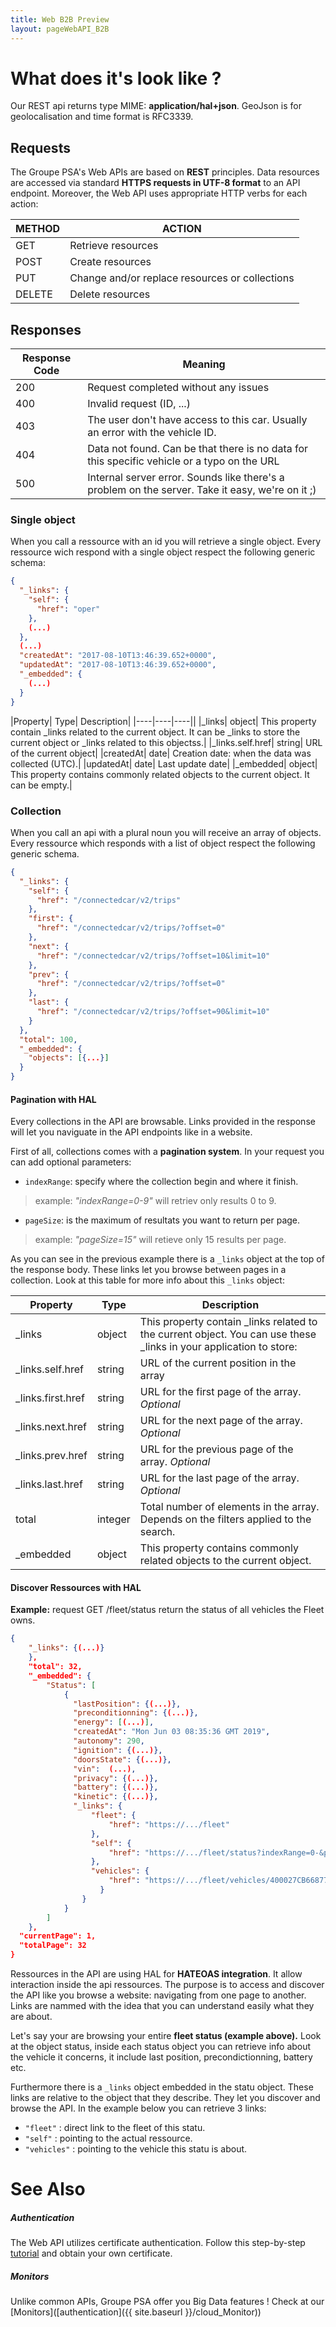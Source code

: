 ```yaml
---
title: Web B2B Preview
layout: pageWebAPI_B2B
---
```

# What does it's look like ?

Our REST api returns type MIME: **application/hal+json**. GeoJson is for geolocalisation and time format is RFC3339.

## Requests

The Groupe PSA's Web APIs are based on **REST** principles. Data resources are accessed via standard **HTTPS requests in UTF-8 format** to an API endpoint. Moreover, the Web API uses appropriate HTTP verbs for each action:


<table class="largertable">
  <thead>
    <tr>
      <th>METHOD</th>
      <th>ACTION</th>
    </tr>
  </thead>
  <tbody>
    <tr>
      <td><span class="verb get">GET</span></td>
      <td>Retrieve resources</td>
    </tr>
    <tr>
      <td><span class="verb post">POST</span></td>
      <td>Create resources</td>
    </tr>
    <tr>
      <td><span class="verb put">PUT</span></td>
      <td>Change and/or replace resources or collections</td>
    </tr>
    <tr>
      <td><span class="verb verbdelete">DELETE</span></td>
      <td>Delete resources</td>
    </tr>
  </tbody>
</table>

## Responses

|Response Code| Meaning|
|----|----|
|200| Request completed without any issues|
|400| Invalid request (ID, ...) |
|403|	The user don't have access to this car. Usually an error with the vehicle ID.|
|404| Data not found. Can be that there is no data for this specific vehicle or a typo on the URL |
|500| Internal server error. Sounds like there's a problem on the server. Take it easy, we're on it ;)|

### Single object

When you call a ressource with an id you will retrieve a single object. Every ressource wich respond with a single object respect the following generic schema:

```json
{
  "_links": {
    "self": {
      "href": "oper"
    },
    (...)
  },
  (...)
  "createdAt": "2017-08-10T13:46:39.652+0000",
  "updatedAt": "2017-08-10T13:46:39.652+0000",
  "_embedded": {
    (...)
  }
}
```


|Property|	Type|	Description|
|----|----|----||
|_links|	object|	This property contain _links related to the current object. It can be _links to store the current object or _links related to this objectss.|
|_links.self.href|	string|	URL of the current object|
|createdAt|	date| Creation date: when the data was collected (UTC).|
|updatedAt|	date| Last update date|
|_embedded|	object|	This property contains commonly related objects to the current object. It can be empty.|

### Collection

When you call an api with a plural noun you will receive an array of objects. Every ressource which responds with a list of object respect the following generic schema.

```json
{
  "_links": {
    "self": {
      "href": "/connectedcar/v2/trips"
    },
    "first": {
      "href": "/connectedcar/v2/trips/?offset=0"
    },
    "next": {
      "href": "/connectedcar/v2/trips/?offset=10&limit=10"
    },
    "prev": {
      "href": "/connectedcar/v2/trips/?offset=0"
    },
    "last": {
      "href": "/connectedcar/v2/trips/?offset=90&limit=10"
    }
  },
  "total": 100,
  "_embedded": {
    "objects": [{...}]
  }
}
```


#### Pagination with HAL
Every collections in the API are browsable. Links provided in the response will let you naviguate in the API endpoints like in a website.

First of all, collections comes with a **pagination system**. In your request you can add optional parameters:
- `indexRange`: specify where the collection begin and where it finish.
> example: *"indexRange=0-9"* will retriev only results 0 to 9.

- `pageSize`: is the maximum of resultats you want to return per page.
> example: *"pageSize=15"* will retieve only 15 results per page.

As you can see in the previous example there is a `_links` object at the top of the response body. These links let you browse between pages in a collection.  Look at this table for more info about this `_links` object:

|Property|	Type|	Description|
|----|----|----|
|_links|	object|	This property contain _links related to the current object. You can use these _links in your application to store: |
|_links.self.href|	string|	URL of the current position in the array|
|_links.first.href|	string|	URL for the first page of the array. *Optional*|
|_links.next.href|	string|	URL for the next page of the array. *Optional*|
|_links.prev.href|	string|	URL for the previous page of the array. *Optional*|
|_links.last.href|	string|	URL for the last page of the array. *Optional*|
|total|	integer|	Total number of elements in the array. Depends on the filters applied to the search.|
|_embedded|	object| This property contains commonly related objects to the current object. |

#### Discover Ressources with HAL

**Example:** request GET /fleet/status return the status of all vehicles the Fleet owns.
```json
{
    "_links": {(...)}
    },
    "total": 32,
    "_embedded": {
        "Status": [
            {
              "lastPosition": {(...)},
              "preconditionning": {(...)},
              "energy": [(...)],
              "createdAt": "Mon Jun 03 08:35:36 GMT 2019",
              "autonomy": 290,
              "ignition": {(...)},
              "doorsState": {(...)},
              "vin":  (...),
              "privacy": {(...)},
              "battery": {(...)},
              "kinetic": {(...)},
              "_links": {
                  "fleet": {
                      "href": "https://.../fleet"
                  },
                  "self": {
                      "href": "https://.../fleet/status?indexRange=0-&pageSize=1&locale=fr-FR"
                  },
                  "vehicles": {
                      "href": "https://.../fleet/vehicles/400027CB668774704AABECB2888A58018"
                    }
                }
            }
        ]
    },
  "currentPage": 1,
  "totalPage": 32
}
```

Ressources in the API are using HAL for **HATEOAS integration**. It allow interaction inside the api ressources. The purpose is to access and discover the API like you browse a website: navigating from one page to another. Links are nammed with the idea that you can understand easily what they are about.

Let's say your are browsing your entire **fleet status (example above).**
Look at the object status, inside each status object you can retrieve info about the vehicle it concerns, it include last position, precondictionning, battery etc.

Furthermore there is a `_links` object embedded in the statu object. These links are relative to the object that they describe. They let you discover and browse the API. In the example below you can retrieve 3 links:
- `"fleet"` : direct link to the fleet of this statu.
- `"self"` : pointing to the actual ressource.
- `"vehicles"` :  pointing to the vehicle this statu is about.


# See Also

##### Authentication

The Web API utilizes certificate authentication. Follow this step-by-step [tutorial]({{site.baseurl}}/cloud_authentication_B2B) and obtain your own certificate.

##### Monitors

Unlike common APIs, Groupe PSA offer you Big Data features ! Check at our [Monitors]([authentication]({{ site.baseurl }}/cloud_Monitor))
